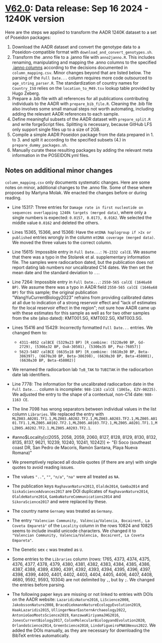 # [V62.0](https://dataverse.harvard.edu/dataset.xhtml?persistentId=doi:10.7910/DVN/FFIDCW): Data release: Sep 16 2024 - 1240K version

Here are the steps we applied to transform the AADR 1240K dataset to a set of Poseidon packages:

1. Download the AADR dataset and convert the genotype data to a Poseidon-compatible format with `download_and_convert_genotypes.sh`.
2. Transform the .anno file to a .janno file with `anno2janno.R`. This includes renaming, manipulating and mapping the .anno columns to the specified [.janno columns](https://poseidon-framework.github.io/#/janno_details) according to the decisions documented in `column_mapping.csv`. Minor changes beyond that are listed below. The parsing of the `Full Date...` column requires more code outsourced to `age_string_parser.R`. The standardization of country names for `Country_ISO` relies on the `location_to_M49.tsv` lookup table provided by Hugo Zeberg.
3. Prepare a .bib file with all references for all publications contributing individuals to the AADR with `prepare_bib_file.R`. Cleaning the .bib file also involves some small manual steps not worth automating, including adding the relevant AADR references to each sample.
4. Define meaningful subsets of the AADR dataset with `prepare_split.R` and write forgeScript files. Splitting is necessary, because GitHub LFS only support single files up to a size of 2GB.
5. Compile a simple AADR Poseidon package from the data prepared in 1. to 3. and split it according to the specified subsets (4.) in `prepare_dummy_packages.sh`.
6. Manually curate these resulting packages by adding the relevant meta information in the POSEIDON.yml files.

## Notes on additional minor changes

`column_mapping.csv` only documents systematic changes. Here are some notes on minor, additional changes to the .anno file. Some of these where proposed by Martyna Molak. We enacted the changes before or during reading.

- Line 15317: Three entries for `Damage rate in first nucleotide on sequences overlapping 1240k targets (merged data)`, where only a single numbers is expected: `0.0157, 0.0173, 0.0162`. We selected the middle value `0.0162` and deleted the others.
- Lines 15365, 15366, and 15366: Have the `mtDNA haplogroup if >2x or published` entries wrongly in the column `mtDNA coverage (merged data)`. We moved the three values to the correct column.
- Line 15615: Impossible entry in `Full Date...`: `76-2332 calCE`. We assume that there was a typo in the Stolarek et al. supplementary information file. The samples were radiocarbon dated, but the publication does not report dating lab numbers nor uncalibrated C14 dates. We then set the mean date and the standard deviation to `..`.
- Line 7264: Impossible entry in `Full Date...`: `2550-565 calCE (1646±68 BP)`. We assume there was a typo in AADR field `2550-565 calCE (1646±68 BP)` for this sample; the original publication "WangYuCurrentBiology2023" refrains from providing calibrated dates at all due to indication of a strong reservoir effect and "lack of estimates for the local reservoir effect in the region"; not sure how AADR came up with these estimates for this sample as well as for two other samples from the site (also dated): KMT001.SG, KMT002.SG, KMT003.SG.
- Lines 15416 and 15429: Incorrectly formatted `Full Date...` entries. We changed them to:
  - `4311-4052 calBCE (5329±23 BP) [R_combine: (5220±90 BP, Gd-2729), (5366±32 BP, OxA-30501), (5300±35 BP, Poz-76057)]`
  - `5623-5487 calBCE (6635±18 BP) [R_combine: (6610±30 BP, Beta-386397), (6670±30 BP, Beta-386398), (6630±30 BP, Beta-458001), (6630±30 BP, Beta-458002)]`
- We renamed the radiocarbon lab `T±B_TAK` to `TUBITAK` in the radiocarbon date lab identifiers.
- Line 7778: The information for the uncalibrated radiocarbon date in the `Full Date...` column is incomplete: `988-1163 calCE (1065±, EZV-00225)`. We adjusted the entry to the shape of a contextual, non-C14 date: `988-1163 CE`.


- The line 7098 has wrong separators between individual values in the list column `Libraries`. We replaced the entry with `MLZ003.A0201.TF1.1,MLZ003.A0202.TF2.1,MLZ003.A0203.TF2.1,MLZ005.A0101.TF1.1,MLZ005.A0102.TF2.1,MLZ005.A0103.TF2.1,MLZ005.A0201.TF1.1,MLZ005.A0202.TF2.1,MLZ005.A0203.TF2.1`.


- #anno$Locality[c(2055, 2058, 2059, 2060, 8127, 8128, 8129, 8130, 8132, 8135, 8137, 9621, 10239, 10240, 10241, 10242)] <- "El Soco (southeast coast DR, San Pedro de Macorís, Ramón Santana, Playa Nueva Romana)"



- We preemptively replaced all double quotes (if there are any) with single quotes to avoid reading issues.
- The values `".."`, `""`, `"n/a"`, `"na"` were all treated as `NA`.


- The publication keys `RaghavanNature2013`, `Olalde2014`, `Gamba2014` and `SiskaScienceAdvances2017` are DOI duplicates of `RaghavanNature2014`, `OlaldeNature2014`, `GambaNatureCommunications2014` and `SikoraScience2017` and were replaced by these.
- The country name `Gernamy` was treated as `Germany`.
- The entry `"Valencian Community, València/Valencia, Bocairent, La Coveta Emparetà"` of the `Locality` column in the rows 10824 and 10825 seems to include invalid unicode characters. We changed it to `"Valencian Community, Valencia/Valencia, Bocairent, La Coveta Empareta"`.
- The Genetic sex `c` was treated as `U`.
- Some entries to the `Libraries` column (rows: 1765, 4373, 4374, 4375, 4376, 4377, 4378, 4379, 4380, 4381, 4382, 4383, 4384, 4385, 4386, 4387, 4388, 4389, 4390, 4391, 4392, 4393, 4394, 4395, 4396, 4397, 4398, 4399, 4400, 4401, 4402, 4403, 4404, 4405, 4406, 4407, 4408, 4680, 9592, 9593, 10304) are not delimited by `,`, but by `;`. We changed the entries before parsing.
- The following paper keys are missing or not linked to entries with DOIs on the AADR website: `LazaridisNature2016`, `LiScience2008`, `JakobssonNature2008`, `BraceDiekmannNatureEcologyEvolution2019`, `HaakLazaridis2015`, `UllingerNearEasternArchaeology2022`, `AntonioGaoMootsScience2019`, `KanzawaKiriyamaJHG2016`, `JonesCurrentBiology2017`, `ColonMolecularBiologyandEvolution2020`, `OrlandoScience2014`, `GreenScience2010`, `LindoFigueiroPNASNexus2022`. We added the DOIs manually, as they are necessary for downloading the BibTeX entries automatically.

